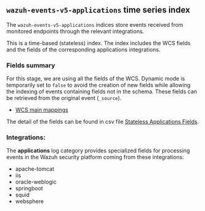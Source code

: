 ## `wazuh-events-v5-applications` time series index

The `wazuh-events-v5-applications` indices store events received from monitored endpoints through the relevant integrations.

This is a time-based (stateless) index. The index includes the WCS fields and the fields of the corresponding applications integrations.

### Fields summary

For this stage, we are using all the fields of the WCS. Dynamic mode is temporarily set to `false` to avoid the creation of new fields while allowing the indexing of events containing fields not in the schema. These fields can be retrieved from the original event (`_source`).

- [WCS main mappings](../../main/docs/fields.csv)

The detail of the fields can be found in csv file [Stateless Applications Fields](fields.csv).

### Integrations:

The **applications** log category provides specialized fields for processing events in the Wazuh security platform coming from these integrations:
- apache-tomcat
- iis
- oracle-weblogic
- springboot
- squid
- websphere
